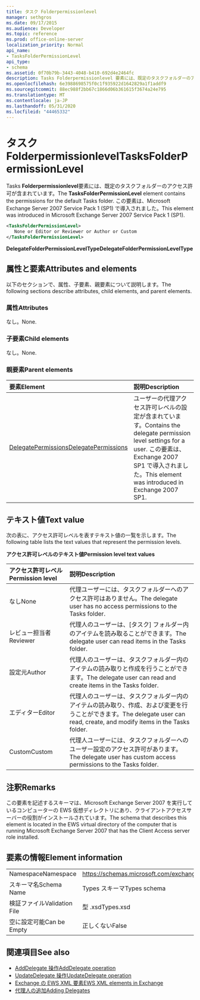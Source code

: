 ```yaml
---
title: タスク Folderpermissionlevel
manager: sethgros
ms.date: 09/17/2015
ms.audience: Developer
ms.topic: reference
ms.prod: office-online-server
localization_priority: Normal
api_name:
- TasksFolderPermissionLevel
api_type:
- schema
ms.assetid: 0f70b79b-3443-4048-b410-692d4e2464fc
description: Tasks Folderpermissionlevel 要素には、既定のタスクフォルダーのアクセス許可が含まれています。 この要素は、Microsoft Exchange Server 2007 Service Pack 1 (SP1) で導入されました。
ms.openlocfilehash: 6e3988698575f0c1f935922d1642829a1f1addf9
ms.sourcegitcommit: 88ec988f2bb67c1866d06b361615f3674a24e795
ms.translationtype: MT
ms.contentlocale: ja-JP
ms.lasthandoff: 05/31/2020
ms.locfileid: "44465332"
---
```

# <a name="tasksfolderpermissionlevel"></a><span data-ttu-id="5114d-104">タスク Folderpermissionlevel</span><span class="sxs-lookup"><span data-stu-id="5114d-104">TasksFolderPermissionLevel</span></span>

<span data-ttu-id="5114d-105">Tasks **Folderpermissionlevel**要素には、既定のタスクフォルダーのアクセス許可が含まれています。</span><span class="sxs-lookup"><span data-stu-id="5114d-105">The **TasksFolderPermissionLevel** element contains the permissions for the default Tasks folder.</span></span> <span data-ttu-id="5114d-106">この要素は、Microsoft Exchange Server 2007 Service Pack 1 (SP1) で導入されました。</span><span class="sxs-lookup"><span data-stu-id="5114d-106">This element was introduced in Microsoft Exchange Server 2007 Service Pack 1 (SP1).</span></span> 
  
```xml
<TasksFolderPermissionLevel>
   None or Editor or Reviewer or Author or Custom
</TasksFolderPermissionLevel>
```

<span data-ttu-id="5114d-107">**DelegateFolderPermissionLevelType**</span><span class="sxs-lookup"><span data-stu-id="5114d-107">**DelegateFolderPermissionLevelType**</span></span>

## <a name="attributes-and-elements"></a><span data-ttu-id="5114d-108">属性と要素</span><span class="sxs-lookup"><span data-stu-id="5114d-108">Attributes and elements</span></span>

<span data-ttu-id="5114d-109">以下のセクションで、属性、子要素、親要素について説明します。</span><span class="sxs-lookup"><span data-stu-id="5114d-109">The following sections describe attributes, child elements, and parent elements.</span></span>
  
### <a name="attributes"></a><span data-ttu-id="5114d-110">属性</span><span class="sxs-lookup"><span data-stu-id="5114d-110">Attributes</span></span>

<span data-ttu-id="5114d-111">なし。</span><span class="sxs-lookup"><span data-stu-id="5114d-111">None.</span></span>
  
### <a name="child-elements"></a><span data-ttu-id="5114d-112">子要素</span><span class="sxs-lookup"><span data-stu-id="5114d-112">Child elements</span></span>

<span data-ttu-id="5114d-113">なし。</span><span class="sxs-lookup"><span data-stu-id="5114d-113">None.</span></span>
  
### <a name="parent-elements"></a><span data-ttu-id="5114d-114">親要素</span><span class="sxs-lookup"><span data-stu-id="5114d-114">Parent elements</span></span>

|<span data-ttu-id="5114d-115">**要素**</span><span class="sxs-lookup"><span data-stu-id="5114d-115">**Element**</span></span>|<span data-ttu-id="5114d-116">**説明**</span><span class="sxs-lookup"><span data-stu-id="5114d-116">**Description**</span></span>|
|:-----|:-----|
|[<span data-ttu-id="5114d-117">DelegatePermissions</span><span class="sxs-lookup"><span data-stu-id="5114d-117">DelegatePermissions</span></span>](delegatepermissions.md) <br/> |<span data-ttu-id="5114d-118">ユーザーの代理アクセス許可レベルの設定が含まれています。</span><span class="sxs-lookup"><span data-stu-id="5114d-118">Contains the delegate permission level settings for a user.</span></span> <span data-ttu-id="5114d-119">この要素は、Exchange 2007 SP1 で導入されました。</span><span class="sxs-lookup"><span data-stu-id="5114d-119">This element was introduced in Exchange 2007 SP1.</span></span>  <br/> |
   
## <a name="text-value"></a><span data-ttu-id="5114d-120">テキスト値</span><span class="sxs-lookup"><span data-stu-id="5114d-120">Text value</span></span>

<span data-ttu-id="5114d-121">次の表に、アクセス許可レベルを表すテキスト値の一覧を示します。</span><span class="sxs-lookup"><span data-stu-id="5114d-121">The following table lists the text values that represent the permission levels.</span></span>
  
<span data-ttu-id="5114d-122">**アクセス許可レベルのテキスト値**</span><span class="sxs-lookup"><span data-stu-id="5114d-122">**Permission level text values**</span></span>

|<span data-ttu-id="5114d-123">**アクセス許可レベル**</span><span class="sxs-lookup"><span data-stu-id="5114d-123">**Permission level**</span></span>|<span data-ttu-id="5114d-124">**説明**</span><span class="sxs-lookup"><span data-stu-id="5114d-124">**Description**</span></span>|
|:-----|:-----|
|<span data-ttu-id="5114d-125">なし</span><span class="sxs-lookup"><span data-stu-id="5114d-125">None</span></span>  <br/> |<span data-ttu-id="5114d-126">代理ユーザーには、タスクフォルダーへのアクセス許可はありません。</span><span class="sxs-lookup"><span data-stu-id="5114d-126">The delegate user has no access permissions to the Tasks folder.</span></span>  <br/> |
|<span data-ttu-id="5114d-127">レビュー担当者</span><span class="sxs-lookup"><span data-stu-id="5114d-127">Reviewer</span></span>  <br/> |<span data-ttu-id="5114d-128">代理人のユーザーは、[タスク] フォルダー内のアイテムを読み取ることができます。</span><span class="sxs-lookup"><span data-stu-id="5114d-128">The delegate user can read items in the Tasks folder.</span></span>  <br/> |
|<span data-ttu-id="5114d-129">設定元</span><span class="sxs-lookup"><span data-stu-id="5114d-129">Author</span></span>  <br/> |<span data-ttu-id="5114d-130">代理人のユーザーは、タスクフォルダー内のアイテムの読み取りと作成を行うことができます。</span><span class="sxs-lookup"><span data-stu-id="5114d-130">The delegate user can read and create items in the Tasks folder.</span></span>  <br/> |
|<span data-ttu-id="5114d-131">エディター</span><span class="sxs-lookup"><span data-stu-id="5114d-131">Editor</span></span>  <br/> |<span data-ttu-id="5114d-132">代理人のユーザーは、タスクフォルダー内のアイテムの読み取り、作成、および変更を行うことができます。</span><span class="sxs-lookup"><span data-stu-id="5114d-132">The delegate user can read, create, and modify items in the Tasks folder.</span></span>  <br/> |
|<span data-ttu-id="5114d-133">Custom</span><span class="sxs-lookup"><span data-stu-id="5114d-133">Custom</span></span>  <br/> |<span data-ttu-id="5114d-134">代理人ユーザーには、タスクフォルダーへのユーザー設定のアクセス許可があります。</span><span class="sxs-lookup"><span data-stu-id="5114d-134">The delegate user has custom access permissions to the Tasks folder.</span></span>  <br/> |
   
## <a name="remarks"></a><span data-ttu-id="5114d-135">注釈</span><span class="sxs-lookup"><span data-stu-id="5114d-135">Remarks</span></span>

<span data-ttu-id="5114d-136">この要素を記述するスキーマは、Microsoft Exchange Server 2007 を実行しているコンピューターの EWS 仮想ディレクトリにあり、クライアントアクセスサーバーの役割がインストールされています。</span><span class="sxs-lookup"><span data-stu-id="5114d-136">The schema that describes this element is located in the EWS virtual directory of the computer that is running Microsoft Exchange Server 2007 that has the Client Access server role installed.</span></span>
  
## <a name="element-information"></a><span data-ttu-id="5114d-137">要素の情報</span><span class="sxs-lookup"><span data-stu-id="5114d-137">Element information</span></span>

|||
|:-----|:-----|
|<span data-ttu-id="5114d-138">Namespace</span><span class="sxs-lookup"><span data-stu-id="5114d-138">Namespace</span></span>  <br/> |https://schemas.microsoft.com/exchange/services/2006/types  <br/> |
|<span data-ttu-id="5114d-139">スキーマ名</span><span class="sxs-lookup"><span data-stu-id="5114d-139">Schema Name</span></span>  <br/> |<span data-ttu-id="5114d-140">Types スキーマ</span><span class="sxs-lookup"><span data-stu-id="5114d-140">Types schema</span></span>  <br/> |
|<span data-ttu-id="5114d-141">検証ファイル</span><span class="sxs-lookup"><span data-stu-id="5114d-141">Validation File</span></span>  <br/> |<span data-ttu-id="5114d-142">型 .xsd</span><span class="sxs-lookup"><span data-stu-id="5114d-142">Types.xsd</span></span>  <br/> |
|<span data-ttu-id="5114d-143">空に設定可能</span><span class="sxs-lookup"><span data-stu-id="5114d-143">Can be Empty</span></span>  <br/> |<span data-ttu-id="5114d-144">正しくない</span><span class="sxs-lookup"><span data-stu-id="5114d-144">False</span></span>  <br/> |
   
## <a name="see-also"></a><span data-ttu-id="5114d-145">関連項目</span><span class="sxs-lookup"><span data-stu-id="5114d-145">See also</span></span>

- [<span data-ttu-id="5114d-146">AddDelegate 操作</span><span class="sxs-lookup"><span data-stu-id="5114d-146">AddDelegate operation</span></span>](adddelegate-operation.md)
- [<span data-ttu-id="5114d-147">UpdateDelegate 操作</span><span class="sxs-lookup"><span data-stu-id="5114d-147">UpdateDelegate operation</span></span>](updatedelegate-operation.md)
- [<span data-ttu-id="5114d-148">Exchange の EWS XML 要素</span><span class="sxs-lookup"><span data-stu-id="5114d-148">EWS XML elements in Exchange</span></span>](ews-xml-elements-in-exchange.md)
- [<span data-ttu-id="5114d-149">代理人の追加</span><span class="sxs-lookup"><span data-stu-id="5114d-149">Adding Delegates</span></span>](https://msdn.microsoft.com/library/3a744150-66a3-4a13-9433-793603ba5038%28Office.15%29.aspx)

